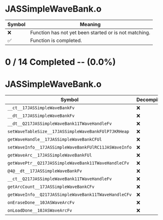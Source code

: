 # JASSimpleWaveBank.o
| Symbol | Meaning 
| ------------- | ------------- 
| :x: | Function has not yet been started or is not matching. 
| :white_check_mark: | Function is completed. 


# 0 / 14 Completed -- (0.0%)
# JASSimpleWaveBank.o
| Symbol | Decompiled? |
| ------------- | ------------- |
| `__ct__17JASSimpleWaveBankFv` | :x: |
| `__dt__17JASSimpleWaveBankFv` | :x: |
| `__dt__Q217JASSimpleWaveBank11TWaveHandleFv` | :x: |
| `setWaveTableSize__17JASSimpleWaveBankFUlP7JKRHeap` | :x: |
| `getWaveHandle__17JASSimpleWaveBankCFUl` | :x: |
| `setWaveInfo__17JASSimpleWaveBankFUlRC11JASWaveInfo` | :x: |
| `getWaveArc__17JASSimpleWaveBankFUl` | :x: |
| `getWavePtr__Q217JASSimpleWaveBank11TWaveHandleCFv` | :x: |
| `@4@__dt__17JASSimpleWaveBankFv` | :x: |
| `__ct__Q217JASSimpleWaveBank11TWaveHandleFv` | :x: |
| `getArcCount__17JASSimpleWaveBankCFv` | :x: |
| `getWaveInfo__Q217JASSimpleWaveBank11TWaveHandleCFv` | :x: |
| `onEraseDone__10JASWaveArcFv` | :x: |
| `onLoadDone__10JASWaveArcFv` | :x: |
